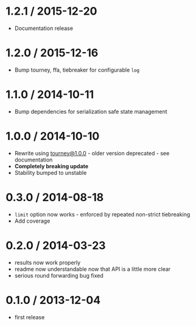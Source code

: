 1.2.1 / 2015-12-20
==================
  * Documentation release

1.2.0 / 2015-12-16
==================
  * Bump tourney, ffa, tiebreaker for configurable `log`

1.1.0 / 2014-10-11
==================
  * Bump dependencies for serialization safe state management

1.0.0 / 2014-10-10
==================
  * Rewrite using tourney@1.0.0 - older version deprecated - see documentation
  * **Completely breaking update**
  * Stability bumped to unstable

0.3.0 / 2014-08-18
==================
  * `limit` option now works - enforced by repeated non-strict tiebreaking
  * Add coverage

0.2.0 / 2014-03-23
==================
  * results now work properly
  * readme now understandable now that API is a little more clear
  * serious round forwarding bug fixed

0.1.0 / 2013-12-04
==================
  * first release
